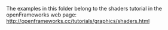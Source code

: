 The examples in this folder belong to the shaders tutorial in the openFrameworks web page: http://openframeworks.cc/tutorials/graphics/shaders.html
